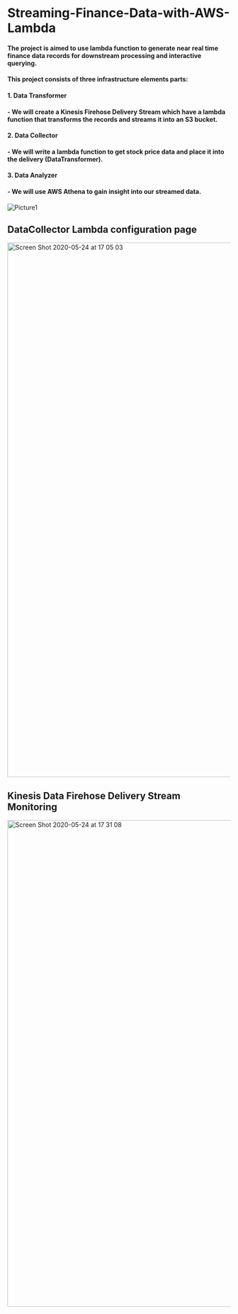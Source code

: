 # Streaming-Finance-Data-with-AWS-Lambda

#### The project is aimed to use lambda function to generate near real time finance data records for downstream processing and interactive querying. 

#### This project consists of three infrastructure elements parts: 
#### 1. Data Transformer
####        - We will create a Kinesis Firehose Delivery Stream which have a lambda function that transforms the records and streams it into an S3 bucket. 
#### 2. Data Collector 
####        - We will write a lambda function to get stock price data and place it into the delivery (DataTransformer).
#### 3. Data Analyzer
####        - We will use AWS Athena to gain insight into our streamed data.

![Picture1](https://user-images.githubusercontent.com/60529752/82844999-b537ff00-9eb0-11ea-8deb-ea9c8bf69da8.png)















## DataCollector Lambda configuration page
<img width="1208" alt="Screen Shot 2020-05-24 at 17 05 03" src="https://user-images.githubusercontent.com/60529752/82765539-c831cd00-9de5-11ea-924b-f014e88d9310.png">








## Kinesis Data Firehose Delivery Stream Monitoring
<img width="1100" alt="Screen Shot 2020-05-24 at 17 31 08" src="https://user-images.githubusercontent.com/60529752/82765525-acc6c200-9de5-11ea-84e8-8f39ca1ffb3e.png">

